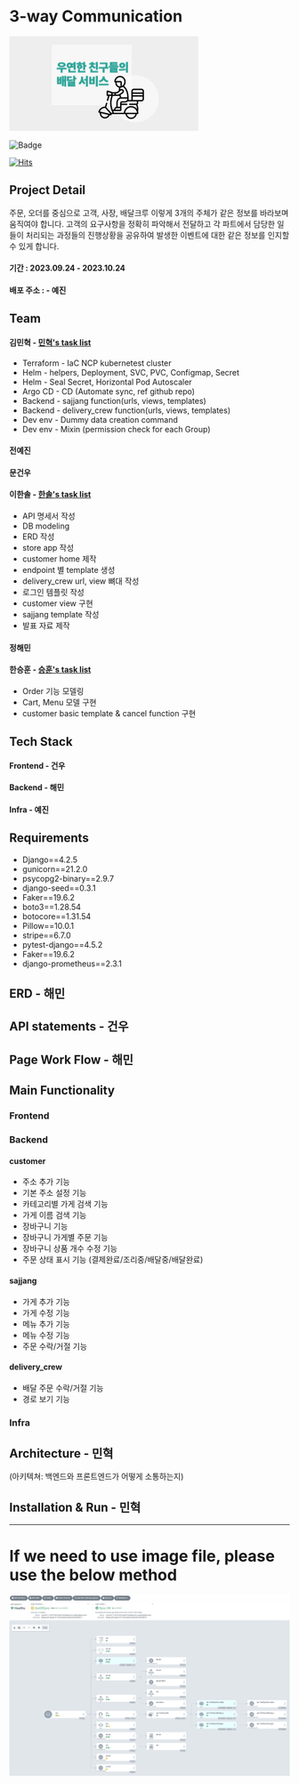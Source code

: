 # 3-way Communication

<img src="static/images/logo.png">

![Badge](https://img.shields.io/badge/version-1.1.1-orange.svg)

[![Hits](https://hits.seeyoufarm.com/api/count/incr/badge.svg?url=https%3A%2F%2Fgithub.com%2Flikelion-backend-6th%2Fdelivery_app&count_bg=%2379C83D&title_bg=%23555555&icon=&icon_color=%23E7E7E7&title=hits&edge_flat=false)](https://hits.seeyoufarm.com)

## Project Detail

주문, 오더를 중심으로 고객, 사장, 배달크루 이렇게 3개의 주체가 같은 정보를 바라보며 움직여야 합니다. 고객의 요구사항을 정확히 파악해서 전달하고 각 파트에서 담당한 일들이 처리되는 과정들의 진행상황을 공유하여 발생한 이벤트에 대한 같은 정보를 인지할 수 있게 합니다.

#### 기간 : 2023.09.24 - 2023.10.24

#### 배포 주소 : - 예진

## Team

#### 김민혁 - [민혁's task list](https://fire-apartment-b43.notion.site/8657cd5eb06247d9b3d30b6e5f233d77?v=3cdeb751b90d4de0affbf249d3ffd771&pvs=4)

- Terraform - IaC NCP kubernetest cluster
- Helm - helpers, Deployment, SVC, PVC, Configmap, Secret
- Helm - Seal Secret, Horizontal Pod Autoscaler
- Argo CD - CD (Automate sync, ref github repo)
- Backend - sajjang function(urls, views, templates)
- Backend - delivery_crew function(urls, views, templates)
- Dev env - Dummy data creation command
- Dev env - Mixin (permission check for each Group)

#### 전예진

#### 문건우

#### 이한솔 - [한솔's task list](https://fire-apartment-b43.notion.site/d04f0351d61d484ba636c550ecdb5278?v=852e57dcff794e20994793884f407bc2)

- API 명세서 작성
- DB modeling
- ERD 작성
- store app 작성
- customer home 제작
- endpoint 별 template 생성
- delivery_crew url, view 뼈대 작성
- 로그인 템플릿 작성
- customer view 구현
- sajjang template 작성
- 발표 자료 제작

#### 정해민

#### 한승훈 - [승훈's task list](https://fire-apartment-b43.notion.site/260896c24f46404da53f49b728bdaba0?v=04f0c5a217a14c1595b5598704d9b42c&pvs=4)

- Order 기능 모델링
- Cart, Menu 모델 구현
- customer basic template & cancel function 구현

## Tech Stack

#### Frontend - 건우

#### Backend - 해민

#### Infra - 예진

## Requirements

- Django==4.2.5
- gunicorn==21.2.0
- psycopg2-binary==2.9.7
- django-seed==0.3.1
- Faker==19.6.2
- boto3==1.28.54
- botocore==1.31.54
- Pillow==10.0.1
- stripe==6.7.0
- pytest-django==4.5.2
- Faker==19.6.2
- django-prometheus==2.3.1

## ERD - 해민

## API statements - 건우

## Page Work Flow - 해민

## Main Functionality

### Frontend

### Backend

#### customer

- 주소 추가 기능
- 기본 주소 설정 기능
- 카테고리별 가게 검색 기능
- 가게 이름 검색 기능
- 장바구니 기능
- 장바구니 가게별 주문 기능
- 장바구니 상품 개수 수정 기능
- 주문 상태 표시 기능 (결제완료/조리중/배달중/배달완료)

#### sajjang

- 가게 추가 기능
- 가게 수정 기능
- 메뉴 추가 기능
- 메뉴 수정 기능
- 주문 수락/거절 기능

#### delivery_crew

- 배달 주문 수락/거절 기능
- 경로 보기 기능

### Infra

## Architecture - 민혁

(아키텍쳐: 백엔드와 프론트엔드가 어떻게 소통하는지)

## Installation & Run - 민혁

---

# If we need to use image file, please use the below method

<img src="static/images/argocdmornitoring.png" >
